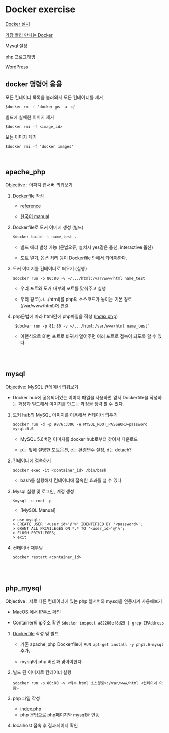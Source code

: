 # Docker exercise

[Docker 설치](https://hub.docker.com/editions/community/docker-ce-desktop-mac/)

[가장 빨리 만나는 Docker](http://pyrasis.com/docker.html)

Mysql 설정

php 프로그래밍

WordPress

## docker 명령어 응용

모든 컨테이터 목록을 불러와서 모든 컨테이너를 제거

`$docker rm -f 'docker ps -a -q'`

빌드에 실패한 이미지 제거

`$docker rmi -f <image_id>`

모든 이미지 제거

`$docker rmi -f 'docker images'`

</br>

## apache_php

Objective : 아파치 웹서버 띄워보기

1. [Dockerfile](./apache_php/Dockerfile) 작성

   - [reference](https://docs.docker.com/engine/reference/builder/)

   - [한국어 manual](http://pyrasis.com/docker.html)</br>

2. Dockerfile로 도커 이미지 생성 (빌드)

   `$docker build -t name_test .`

   - 빌드 에러 발생 가능 (문법오류, 설치시 yes같은 옵션, interactive 옵션)

   - 포트 열기, 옵션 처리 등이 Dockerfile 안에서 되어야한다. </br>

3. 도커 이미지를 컨테이너로 띄우기 (실행)

   `$docker run -p 80:80 -v ~/.../html:/var/www/html name_test`

   - 우리 포트와 도커 내부의 포트를 맞춰주고 실행

   - 우리 경로(~/.../html)를 php의 소스코드가 놓이는 기본 경로(/var/www/html)에 연결</br>

4. php문법에 따라 html안에 php파일을 작성 ([index.php](./apache_php/html/index.php))
   
       `$docker run -p 81:80 -v ~/.../html:/var/www/html name_test`
   
   - 이런식으로 81번 포트로 바꿔서 열어주면 여러 포트로 접속이 되도록 할 수 있다.
   
     </br>
   
     </br>

## mysql

Objective: MySQL 컨테이너 띄워보기

- Docker hub에 공유되어있는 이미지 파일을 사용하면 앞서 Dockerfile을 작성하는 과정과 빌드해서 이미지를 만드는 과정을 생략 할 수 있다.

1. 도커 hub의 MySQL 이미지를 이용해서 컨테이너 띄우기

   `$docker run -d -p 9876:3306 -e MYSQL_ROOT_PASSWORD=password mysql:5.6`

   - MySQL 5.6버전 이미지를 docker hub로부터 찾아서 다운로드

   - p는 앞에 설명한 포트옵션, e는 환경변수 설정, d는 detach?</br>

2. 컨테이너에 접속하기

   `$docker exec -it <container_id> /bin/bash`

   - bash를 실행해서 컨테이너에 접속한 효과를 낼 수 있다</br>

3. Mysql 실행 및 로그인, 계정 생성

   `$mysql -u root -p`

   - [MySQL Manual]</br>

   ```mysql
   > use mysql;
   > CREATE USER '<user_id>'@'%' IDENTIFIED BY '<password>';
   > GRANT ALL PRIVILEGES ON *.* TO '<user_id>'@'%';
   > FLUSH PRIVILEGES;
   > exit
   ```

4. 컨테이너 재부팅

   `$docker restart <container_id>`
   
   </br>
   
   </br>

## php_mysql

Objective : 서로 다른 컨테이너에 있는 php 웹서버와 mysql을 연동시켜 사용해보기

- [MacOS 에서 IP주소 확인](https://leenow.tistory.com/7)

- Container의 ip주소 확인 `$docker inspect a82200ef8d25 | grep IPAddress`</br>


1. [Dockerfile](./php_mysql/Dockerfile) 작성 및 빌드
   
   - 기존 apache_php Dockerfile에 `RUN apt-get install -y php5.6-mysql` 추가. 
   
   - mysql이 php 버전과 맞아야한다.</br>
   
2. 빌드 된 이미지로 컨테이너 실행

   `$docker run -p 80:80 -v <외부 html 소스경로>:/var/www/html <컨테이너 이름>`</br>

3. php 파일 작성

   - [index.php](./php_mysql/html/index.php)
   - php 문법으로 php페이지와 mysql을 연동</br>

4. localhost 접속 후 결과페이지 확인

